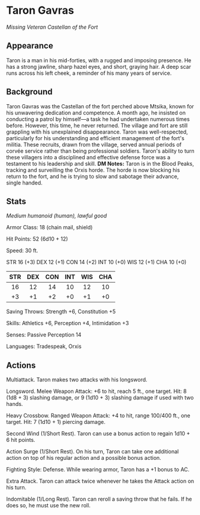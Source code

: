 # Taron Gavras
_Missing Veteran Castellan of the Fort_

## Appearance
Taron is a man in his mid-forties, with a rugged and imposing presence. He has a strong jawline, sharp hazel eyes, and short, graying hair. A deep scar runs across his left cheek, a reminder of his many years of service.

## Background
Taron Gavras was the Castellan of the fort perched above Mtsika, known for his unwavering dedication and competence. A month ago, he insisted on conducting a patrol by himself—a task he had undertaken numerous times before. However, this time, he never returned. The village and fort are still grappling with his unexplained disappearance. Taron was well-respected, particularly for his understanding and efficient management of the fort's militia. These recruits, drawn from the village, served annual periods of corvée service rather than being professional soldiers. Taron's ability to turn these villagers into a disciplined and effective defense force was a testament to his leadership and skill.
**DM Notes:** Taron is in the Blood Peaks, tracking and surveilling the Orxis horde. The horde is now blocking his return to the fort, and he is trying to slow and sabotage their advance, single handed.

## Stats
_Medium humanoid (human), lawful good_

Armor Class: 18 (chain mail, shield)

Hit Points: 52 (6d10 + 12)

Speed: 30 ft.

STR 16 (+3)
DEX 12 (+1)
CON 14 (+2)
INT 10 (+0)
WIS 12 (+1)
CHA 10 (+0)

| STR | DEX | CON | INT | WIS | CHA |
|:---:|:---:|:---:|:---:|:---:|:---:|
|16   |12   |14   |10   |12   |10   |
|+3   |+1   |+2   |+0   |+1   |+0   |

Saving Throws: Strength +6, Constitution +5

Skills: Athletics +6, Perception +4, Intimidation +3

Senses: Passive Perception 14

Languages: Tradespeak, Orxis

## Actions
Multiattack. Taron makes two attacks with his longsword.

Longsword. Melee Weapon Attack: +6 to hit, reach 5 ft., one target. Hit: 8 (1d8 + 3) slashing damage, or 9 (1d10 + 3) slashing damage if used with two hands.

Heavy Crossbow. Ranged Weapon Attack: +4 to hit, range 100/400 ft., one target. Hit: 7 (1d10 + 1) piercing damage.

Second Wind (1/Short Rest). Taron can use a bonus action to regain 1d10 + 6 hit points.

Action Surge (1/Short Rest). On his turn, Taron can take one additional action on top of his regular action and a possible bonus action.

Fighting Style: Defense. While wearing armor, Taron has a +1 bonus to AC.

Extra Attack. Taron can attack twice whenever he takes the Attack action on his turn.

Indomitable (1/Long Rest). Taron can reroll a saving throw that he fails. If he does so, he must use the new roll.
